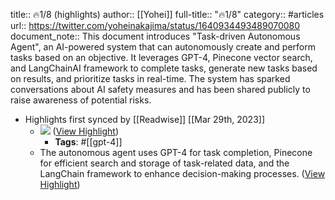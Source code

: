 title:: 🔥1/8 (highlights)
author:: [[Yohei]]
full-title:: "🔥1/8"
category:: #articles
url:: https://twitter.com/yoheinakajima/status/1640934493489070080
document_note:: This document introduces "Task-driven Autonomous Agent", an AI-powered system that can autonomously create and perform tasks based on an objective. It leverages GPT-4, Pinecone vector search, and LangChainAI framework to complete tasks, generate new tasks based on results, and prioritize tasks in real-time. The system has sparked conversations about AI safety measures and has been shared publicly to raise awareness of potential risks.

- Highlights first synced by [[Readwise]] [[Mar 29th, 2023]]
	- ![](https://pbs.twimg.com/media/FsW_xF4aEAASyZH.png) ([View Highlight](https://read.readwise.io/read/01gwnyyq1t9kem0y8df3vyr18b))
		- **Tags**: #[[gpt-4]]
	- The autonomous agent uses GPT-4 for task completion, Pinecone for efficient search and storage of task-related data, and the LangChain framework to enhance decision-making processes. ([View Highlight](https://read.readwise.io/read/01gwnyymj3awxj7nfyqjkdhj3v))